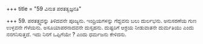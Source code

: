 +++
title = "59 ವಿನುತ ಪರತತ್ವಜ್ಞನತಿ"

+++
59. ಪರತತ್ತ್ವವನ್ನು ತಿಳಿದವನೇ ಪೂಜ್ಯನು. ಇಂದ್ರಿಯಗಳನ್ನು ಗೆದ್ದವನು  ಬಲು ದುರ್ಲಭನು.   ಅನುಸರಣೆಯ  ಗುಣ ಉಳ್ಳವನೇ ಗೆಳೆಯನು. ಅಸೂಯಾಪರನಾದವನೇ ದುಸ್ಸಹನು. ದುಷ್ಟರಿಗೆ ಆಶ್ರಯ ನೀಡುವಾತನೇ ದುರ್ಮತಿಯು ಎಂದು ನನಗನಿಸುತ್ತದೆ. ಇದು ನಿನಗೆ ಒಪ್ಪಿಗೆಯೇ ? ಎಂದು ಧರ್ಮಜನು ಕೇಳಿದನು.